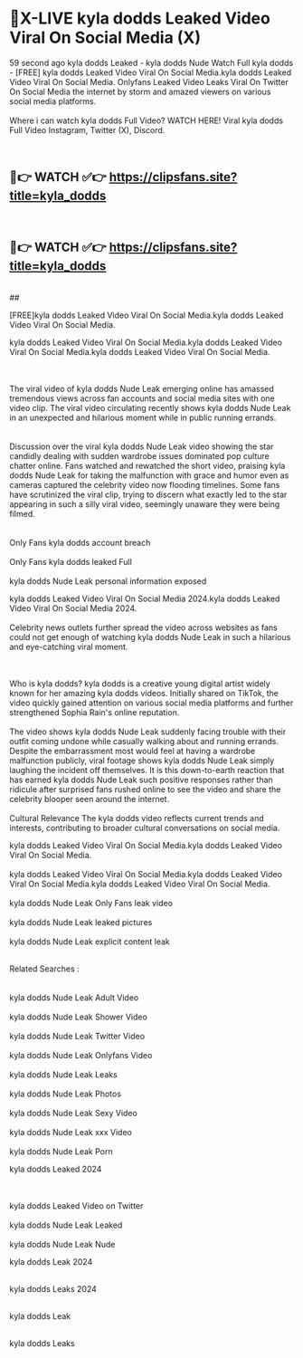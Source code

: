 # 🔴X-LIVE kyla dodds Leaked Video Viral On Social Media (X)<br>


59 second ago kyla dodds Leaked  - kyla dodds Nude  Watch Full kyla dodds - [FREE] kyla dodds Leaked Video Viral On Social Media.kyla dodds Leaked Video Viral On Social Media.   Onlyfans Leaked Video Leaks Viral On Twitter On Social Media the internet by storm and amazed viewers on various social media platforms. <br><br>
Where i can watch kyla dodds Full Video? WATCH HERE! Viral kyla dodds Full Video Instagram, Twitter (X), Discord. <br>


 <br>

##  🔴👉 WATCH ✅👉  <a href="https://clipsfans.site?title=kyla_dodds&ref=git">https://clipsfans.site?title=kyla_dodds</a> <br>
  <br>

##  🔴👉 WATCH ✅👉  <a href="https://clipsfans.site?title=kyla_dodds&ref=git">https://clipsfans.site?title=kyla_dodds</a> <br>
  <br>
  ##



[FREE]kyla dodds Leaked Video Viral On Social Media.kyla dodds Leaked Video Viral On Social Media. <br>

kyla dodds Leaked Video Viral On Social Media.kyla dodds Leaked Video Viral On Social Media.kyla dodds Leaked Video Viral On Social Media. <br>


  <br>

  <br>
The viral video of kyla dodds Nude Leak emerging online has amassed tremendous views across fan accounts and social media sites with one video clip. The viral video circulating recently shows kyla dodds Nude Leak in an unexpected and hilarious moment while in public running errands.<br>
<br>


<br>
Discussion over the viral kyla dodds Nude Leak video showing the star candidly dealing with sudden wardrobe issues dominated pop culture chatter online. Fans watched and rewatched the short video, praising kyla dodds Nude Leak for taking the malfunction with grace and humor even as cameras captured the celebrity video now flooding timelines. Some fans have scrutinized the viral clip, trying to discern what exactly led to the star appearing in such a silly viral video, seemingly unaware they were being filmed.<br>
<br>
<br> 
Only Fans kyla dodds account breach<br>
<br>
Only Fans kyla dodds leaked Full <br>
<br>
kyla dodds Nude Leak personal information exposed<br>

kyla dodds Leaked Video Viral On Social Media 2024.kyla dodds Leaked Video Viral On Social Media 2024. <br>
<br>
Celebrity news outlets further spread the video across websites as fans could not get enough of watching kyla dodds Nude Leak in such a hilarious and eye-catching viral moment.<br>
<br>

<br>
Who is kyla dodds? kyla dodds is a creative young digital artist widely known for her amazing kyla dodds videos. Initially shared on TikTok, the video quickly gained attention on various social media platforms and further strengthened Sophia Rain's online reputation.<br>
<br>
The video shows kyla dodds Nude Leak suddenly facing trouble with their outfit coming undone while casually walking about and running errands. Despite the embarrassment most would feel at having a wardrobe malfunction publicly, viral footage shows kyla dodds Nude Leak simply laughing the incident off themselves. It is this down-to-earth reaction that has earned kyla dodds Nude Leak such positive responses rather than ridicule after surprised fans rushed online to see the video and share the celebrity blooper seen around the internet.<br>
<br>
Cultural Relevance The kyla dodds video reflects current trends and interests, contributing to broader cultural conversations on social media.<br>

kyla dodds Leaked Video Viral On Social Media.kyla dodds Leaked Video Viral On Social Media.<br>
<br>
kyla dodds Leaked Video Viral On Social Media.kyla dodds Leaked Video Viral On Social Media.kyla dodds Leaked Video Viral On Social Media.<br>
<br>
kyla dodds Nude Leak Only Fans leak video<br>
<br>
kyla dodds Nude Leak leaked pictures<br>
<br>
kyla dodds Nude Leak explicit content leak<br>


<br>
Related Searches :<br>
<br>

<br>
kyla dodds Nude Leak Adult Video<br>
<br>
kyla dodds Nude Leak Shower Video<br>
<br>
kyla dodds Nude Leak Twitter Video<br>
<br>
kyla dodds Nude Leak Onlyfans Video<br>
<br>
kyla dodds Nude Leak Leaks<br>
<br>
kyla dodds Nude Leak Photos<br>

<br>
kyla dodds Nude Leak Sexy Video<br>
<br>
kyla dodds Nude Leak xxx Video<br>
<br>
kyla dodds Nude Leak Porn<br>

kyla dodds  Leaked 2024 <br> <br>
<br>

kyla dodds Leaked Video on Twitter <br>
<br>
kyla dodds Nude Leak Leaked<br>
<br>
kyla dodds Nude Leak Nude<br>


kyla dodds  Leak 2024 <br> <br>



kyla dodds  Leaks 2024 <br> <br>



 
kyla dodds  Leak<br> <br>



kyla dodds  Leaks<br> <br>





</p>




 



</p>










